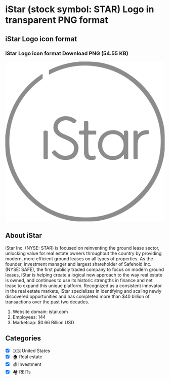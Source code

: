 # iStar (stock symbol: STAR) Logo in transparent PNG format

## iStar Logo icon format

### iStar Logo icon format Download PNG (54.55 KB)

![iStar Logo icon format Download PNG (54.55 KB)](/img/orig/STAR-7e0238bc.png)

## About iStar

iStar Inc. (NYSE: STAR) is focused on reinventing the ground lease sector, unlocking value for real estate owners throughout the country by providing modern, more efficient ground leases on all types of properties. As the founder, investment manager and largest shareholder of Safehold Inc. (NYSE: SAFE), the first publicly traded company to focus on modern ground leases, iStar is helping create a logical new approach to the way real estate is owned, and continues to use its historic strengths in finance and net lease to expand this unique platform. Recognized as a consistent innovator in the real estate markets, iStar specializes in identifying and scaling newly discovered opportunities and has completed more than $40 billion of transactions over the past two decades.

1. Website domain: istar.com
2. Employees: 144
3. Marketcap: $0.66 Billion USD


## Categories
- [x] 🇺🇸 United States
- [x] 🏠 Real estate
- [x] 💰 Investment
- [x] 🏘️ REITs
